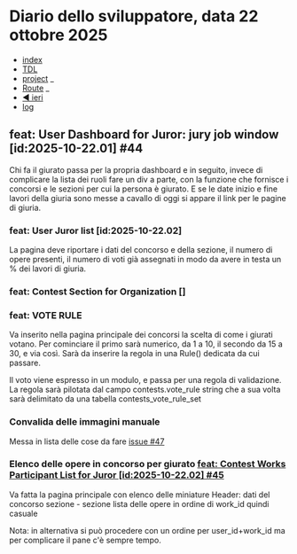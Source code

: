 # Diario dello sviluppatore, data 22 ottobre 2025

* [index](../index.md)
* [TDL](../TDL.md)
* [project](https://github.com/users/mrai64/projects/1)
_
* [Route](/routes/web.php)
_
* [◀️ ieri](./2025-10-21_IT.md)
* [log](/storage/logs/laravel.log)

## feat: User Dashboard for Juror: jury job window [id:2025-10-22.01] #44

Chi fa il giurato passa per la propria dashboard e in seguito,
invece di complicare la lista dei ruoli fare un div
a parte, con la funzione che fornisce i concorsi e le sezioni
per cui la persona è giurato.
E se le date inizio e fine lavori della giuria sono messe a cavallo di oggi
si appare il link per le pagine di giuria.

### feat: User Juror list [id:2025-10-22.02]

La pagina deve riportare i dati del concorso e della sezione,
il numero di opere presenti, il numero di voti già assegnati
in modo da avere in testa un % dei lavori di giuria.

### feat: Contest Section for Organization []

### feat: VOTE RULE

Va inserito nella pagina principale dei concorsi la scelta di come
i giurati votano. Per cominciare il primo sarà numerico,
da 1 a 10, il secondo da 15 a 30, e via così.
Sarà da inserire la regola in una Rule() dedicata da cui passare.

Il voto viene espresso in un modulo, e passa per una regola di validazione.
La regola sarà pilotata dal campo contests.vote_rule string
che a sua volta sarà delimitato da una tabella contests_vote_rule_set

### Convalida delle immagini manuale

Messa in lista delle cose da fare [issue #47](https://github.com/mrai64/yapcp/issues/47)

### Elenco delle opere in concorso per giurato [feat: Contest Works Participant List for Juror [id:2025-10-22.02] #45](https://github.com/mrai64/yapcp/issues/45)

Va fatta la pagina principale con elenco delle miniature
Header: dati del concorso
sezione - sezione
lista delle opere in ordine di work_id quindi casuale

Nota: in alternativa si può procedere con un ordine per user_id+work_id
ma per complicare il pane c'è sempre tempo.
